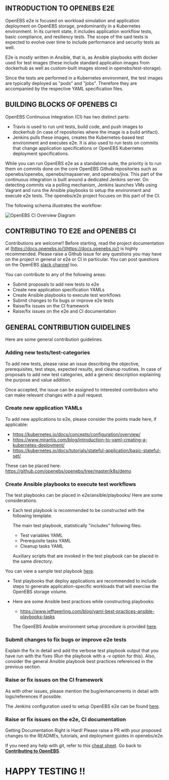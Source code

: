 ## INTRODUCTION TO OPENEBS E2E

OpenEBS e2e is focused on workload simulation and application deployment on OpenEBS storage, predominantly in a Kubernetes environment. In its current state, it includes application workflow tests, basic compliance, and resiliency tests. The scope of the said tests is expected to evolve over time to include performance and security tests as well.
 
E2e is mostly written in Ansible, that is, as Ansible playbooks with docker used for test images (these include standard application images from dockerhub as well as custom-built images stored in openebs/test-storage). 

Since the tests are performed in a Kubernetes environment, the test images are typically deployed as "pods" and "jobs". Therefore they are accompanied by the respective YAML specification files.

## BUILDING BLOCKS OF OPENEBS CI

OpenEBS Continuous Integration (CI) has two distinct parts:

- Travis is used to run unit tests, build code, and push images to dockerhub (in case of repositories where the image is a build artifact).
- Jenkins pulls these images, creates the Kubernetes-based test environment and executes e2e. It is also used to run tests on commits that change application specifications or OpenEBS Kubernetes deployment specifications.

While you can run OpenEBS e2e as a standalone suite, the priority is to run them on commits done on the core OpenEBS Github repositories such as openebs/openebs, openebs/mayaserver, and openebs/jiva. This part of the continuous integration is built around a dedicated Jenkins server. On detecting commits via a polling mechanism, Jenkins launches VMs using Vagrant and runs the Ansible playbooks to setup the environment and execute e2e tests. The openebs/e2e project focuses on this part of the CI.

The following schema illustrates the workflow:

![OpenEBS CI Overview Diagram](../documentation/source/_static/OpenEBS_CI_Workflow.png)

## CONTRIBUTING TO E2E and OPENEBS CI 

Contributions are welcome!!  Before starting, read the project documentation at [https://docs.openebs.io/](https://docs.openebs.io/) is highly recommended. Please raise a Github issue for any questions you may have on the project in general or e2e or CI in particular.
You can post questions on the OpenEBS [slack channel](http://slack.openebs.io/) too.

You can contribute to any of the following areas: 

- Submit proposals to add new tests to e2e
- Create new application specification YAMLs 
- Create Ansible playbooks to execute test workflows
- Submit changes to fix bugs or improve e2e tests 
- Raise/fix issues on the CI framework 
- Raise/fix issues on the e2e and CI documentation

## GENERAL CONTRIBUTION GUIDELINES

Here are some general contribution guidelines. 

### Adding new tests/test-categories

To add new tests, please raise an issue describing the objective, prerequisites, test steps, expected results, and cleanup routines.
In case of proposals to add new test categories, add a generic description explaining the purpose and value addition.

Once accepted, the issue can be assigned to interested contributors who can make relevant changes with a pull request. 

### Create new application YAMLs

To add new applications to e2e, please consider the points made here, if applicable: 

- https://kubernetes.io/docs/concepts/configuration/overview/
- https://www.mirantis.com/blog/introduction-to-yaml-creating-a-kubernetes-deployment/
- https://kubernetes.io/docs/tutorials/stateful-application/basic-stateful-set/

These can be placed here: https://github.com/openebs/openebs/tree/master/k8s/demo

### Create Ansible playbooks to execute test workflows

The test playbooks can be placed in e2e/ansible/playbooks/<test-category>
Here are some considerations. 

- Each test playbook is recommended to be constructed with the following template.

  The main test playbook, statistically "includes" following files:

  - Test variables YAML
  - Prerequisite tasks YAML
  - Cleanup tasks YAML
  
  Auxiliary scripts that are invoked in the test playbook can be placed in the same directory. 

 You can view a sample test playbook [here](https://github.com/openebs/openebs/tree/master/e2e/ansible/playbooks/hyperconverged/test-k8s-percona-mysql-pod).

- Test playbooks that deploy applications are recommended to include steps to generate application-specific workloads that
  will exercise the OpenEBS storage volume. 
  
- Here are some Ansible best practices while constructing playbooks: 
 
  - https://www.jeffgeerling.com/blog/yaml-best-practices-ansible-playbooks-tasks 
  
  The OpenEBS Ansible environment setup procedure is provided [here](https://github.com/openebs/openebs/blob/master/e2e/ansible/openebs-on-premise-deployment-guide.md).
  
### Submit changes to fix bugs or improve e2e tests 

Explain the fix in detail and add the verbose test playbook output that you have run with the fixes (Run the playbook with a -v option for this). Also, consider the general Ansible playbook best practices referenced in the previous section.

### Raise or fix issues on the CI framework 

As with other issues, please mention the bug/enhancements in detail with logs/references if possible.

The Jenkins configuration used to setup OpenEBS e2e can be found [here](https://github.com/openebs/openebs/blob/master/e2e/jenkins/README.md).

### Raise or fix issues on the e2e, CI documentation

Getting Documentation Right is Hard! Please raise a PR with your proposed changes to the READMEs, tutorials, and deployment guides in openebs/e2e.

If you need any help with git, refer to this [cheat sheet](./git-cheatsheet.md).
Go back to [**Contributing to OpenEBS**](../CONTRIBUTING.md).

# HAPPY TESTING !!
